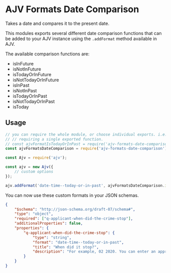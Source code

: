 # AJV Formats Date Comparison

Takes a date and compares it to the present date.

This modules exports several different date comparison functions that can be added to your AJV instance using the `.addFormat` method available in AJV.

The available comparison functions are:

* isInFuture
* isNotInFuture
* isTodayOrInFuture
* isNotTodayOrInFuture
* isInPast
* isNotInPast
* isTodayOrInPast
* isNotTodayOrInPast
* isToday

## Usage

```js
// you can require the whole module, or choose individual exports. i.e.
// // requiring a single exported function.
// const ajvFormatIsTodayOrInPast = require('ajv-formats-date-comparison').isTodayOrInPast;
const ajvFormatsDateComparison = require('ajv-formats-date-comparison');

const Ajv = require('ajv');

const ajv = new Ajv({
    // custom options
});

ajv.addFormat('date-time--today-or-in-past', ajvFormatsDateComparison.isTodayOrInPast);

```

You can now use these custom formats in your JSON schemas.

```json
{
    "$schema": "http://json-schema.org/draft-07/schema#",
    "type": "object",
    "required": ["q-applicant-when-did-the-crime-stop"],
    "additionalProperties": false,
    "properties": {
        "q-applicant-when-did-the-crime-stop": {
            "type": "string",
            "format": "date-time--today-or-in-past",
            "title": "When did it stop?",
            "description": "For example, 02 2020. You can enter an approximate date.",
        }
    }
}
```